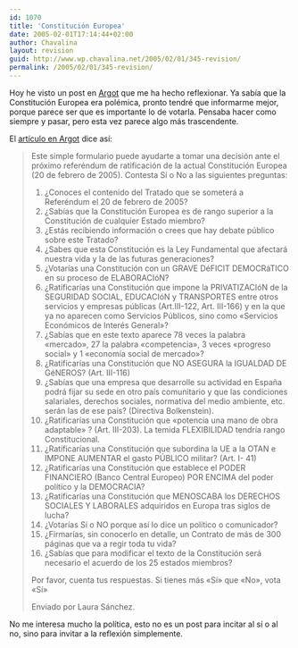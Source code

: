 ```yaml
---
id: 1070
title: 'Constitución Europea'
date: 2005-02-01T17:14:44+02:00
author: Chavalina
layout: revision
guid: http://www.wp.chavalina.net/2005/02/01/345-revision/
permalink: /2005/02/01/345-revision/
---
```

Hoy he visto un post en <a href="http://argot.mibitacora.com" target="_blank">Argot</a> que me ha hecho reflexionar. Ya sabía que la Constitución Europea era polémica, pronto tendré que informarme mejor, porque parece ser que es importante lo de votarla. Pensaba hacer como siempre y pasar, pero esta vez parece algo más trascendente.

El <a href="http://argot.mibitacora.com/archives/categories/politica_y_sociedad/informate_antes_de_votar.php" target="_blank">artículo en Argot</a> dice así:

> Este simple formulario puede ayudarte a tomar una decisión ante el próximo referéndum de ratificación de la actual Constitución Europea (20 de febrero de 2005). Contesta Sí o No a las siguientes preguntas:
> 
> 1. &iquest;Conoces el contenido del Tratado que se someterá a Referéndum el 20 de febrero de 2005?  
> 2. &iquest;Sabías que la Constitución Europea es de rango superior a la Constitución de cualquier Estado miembro?  
> 3. &iquest;Estás recibiendo información o crees que hay debate p&uacute;blico sobre este Tratado?  
> 4. &iquest;Sabes que esta Constitución es la Ley Fundamental que afectará nuestra vida y la de las futuras generaciones?  
> 5. &iquest;Votarías una Constitución con un GRAVE DéFICIT DEMOCRáTICO en su proceso de ELABORACIóN?  
> 6. &iquest;Ratificarías una Constitución que impone la PRIVATIZACIóN de la SEGURIDAD SOCIAL, EDUCACIóN y TRANSPORTES entre otros servicios y empresas p&uacute;blicas (Art.III-122, Art. III-166) y en la que ya no aparecen como Servicios P&uacute;blicos, sino como «Servicios Económicos de Interés General»?  
> 7. &iquest;Sabías que en este texto aparece 78 veces la palabra «mercado», 27 la palabra «competencia», 3 veces «progreso social» y 1 «economía social de mercado»?  
> 8. &iquest;Ratificarías una Constitución que NO ASEGURA la IGUALDAD DE GéNEROS? (Art. III-116)  
> 9. &iquest;Sabías que una empresa que desarrolle su actividad en Espa&ntilde;a podrá fijar su sede en otro país comunitario y que las condiciones salariales, derechos sociales, normativa del medio ambiente, etc. serán las de ese país? (Directiva Bolkenstein).  
> 10. &iquest;Ratificarías una Constitución que «potencia una mano de obra adaptable» ? (Art. III-203). La temida FLEXIBILIDAD tendría rango Constitucional.  
> 11. &iquest;Ratificarías una Constitución que subordina la UE a la OTAN e IMPONE AUMENTAR el gasto P&Uacute;BLICO militar? (Art. I- 41)  
> 12. &iquest;Ratificarías una Constitución que establece el PODER FINANCIERO (Banco Central Europeo) POR ENCIMA del poder político y la DEMOCRACIA?  
> 13. &iquest;Ratificarías una Constitución que MENOSCABA los DERECHOS SOCIALES Y LABORALES adquiridos en Europa tras siglos de lucha?  
> 14. &iquest;Votarías Sí o NO porque así lo dice un político o comunicador?  
> 15. &iquest;Firmarías, sin conocerlo en detalle, un Contrato de más de 300 páginas que va a regir toda tu vida?  
> 16. &iquest;Sabías que para modificar el texto de la Constitución será necesario el acuerdo de los 25 estados miembros?
> 
> Por favor, cuenta tus respuestas. Si tienes más «Sí» que «No», vota «Sí»
> 
> Enviado por Laura Sánchez.

No me interesa mucho la política, esto no es un post para incitar al sí o al no, sino para invitar a la reflexión simplemente.